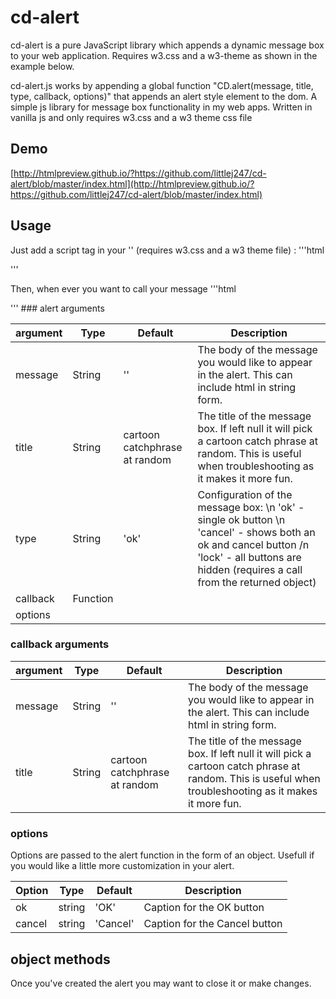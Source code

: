 # cd-alert
cd-alert is a pure JavaScript library which appends a dynamic message box to your web application. Requires w3.css and a w3-theme as shown in the example below.

cd-alert.js works by appending a global function "CD.alert(message, title, type, callback, options)" that appends an alert style element to the dom.
A simple js library for message box functionality in my web apps. Written in vanilla js and only requires w3.css and a w3 theme css file

## Demo

[http://htmlpreview.github.io/?https://github.com/littlej247/cd-alert/blob/master/index.html](http://htmlpreview.github.io/?https://github.com/littlej247/cd-alert/blob/master/index.html)


## Usage

Just add a script tag in your '<head>' (requires w3.css and a w3 theme file) :
'''html
<head>
  <link rel="stylesheet" href="https://www.w3schools.com/w3css/4/w3.css"> 
  <link rel="stylesheet" href="https://www.w3schools.com/lib/w3-theme-blue-grey.css">
  <script src="cd-alert/cd-alert.js"></script>
</head>
'''

Then, when ever you want to call your message 
'''html
<body>

</body>
'''
### alert arguments

argument | Type | Default | Description
------ | ---- | ------- | -----------
message | String | '' | The body of the message you would like to appear in the alert. This can include html in string form.
title | String | cartoon catchphrase at random | The title of the message box. If left null it will pick a cartoon catch phrase at random. This is useful when troubleshooting as it makes it more fun.
type | String | 'ok' | Configuration of the message box: \n 'ok' - single ok button \n 'cancel' - shows both an ok and cancel button /n 'lock' - all buttons are hidden (requires a call from the returned object)
callback | Function
options | 


### callback arguments

argument | Type | Default | Description
------ | ---- | ------- | -----------
message | String | '' | The body of the message you would like to appear in the alert. This can include html in string form.
title | String | cartoon catchphrase at random | The title of the message box. If left null it will pick a cartoon catch phrase at random. This is useful when troubleshooting as it makes it more fun.



### options

Options are passed to the alert function in the form of an object. Usefull if you would like a little more customization in your alert.

Option | Type | Default | Description
------ | ---- | ------- | -----------
ok | string | 'OK' | Caption for the OK button
cancel | string | 'Cancel' | Caption for the Cancel button


## object methods

Once you've created the alert you may want to close it or make changes. 







